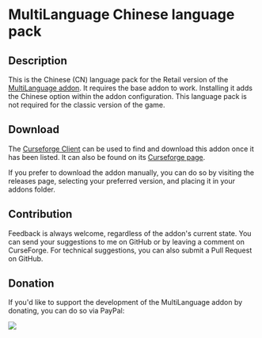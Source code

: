 # MultiLanguage Chinese language pack

## Description
This is the Chinese (CN) language pack for the Retail version of the [MultiLanguage addon](https://www.curseforge.com/wow/addons/multilanguage). It requires the base addon to work. Installing it adds the Chinese option within the addon configuration. This language pack is not required for the classic version of the game.

## Download
The [Curseforge Client](https://curseforge.overwolf.com/) can be used to find and download this addon once it has been listed. It can also be found on its [Curseforge page](https://www.curseforge.com/wow/addons/multilanguage-chinese-language-pack).

If you prefer to download the addon manually, you can do so by visiting the releases page, selecting your preferred version, and placing it in your addons folder.

## Contribution
Feedback is always welcome, regardless of the addon's current state. You can send your suggestions to me on GitHub or by leaving a comment on CurseForge. For technical suggestions, you can also submit a Pull Request on GitHub.

## Donation
If you'd like to support the development of the MultiLanguage addon by donating, you can do so via PayPal:

<a href='https://www.paypal.com/donate/?hosted_button_id=7DQWLKGFDJNBQ'><img src="https://www.paypalobjects.com/en_US/i/btn/btn_donate_LG.gif"/></a>
